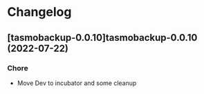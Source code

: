 # Changelog



## [tasmobackup-0.0.10]tasmobackup-0.0.10 (2022-07-22)

### Chore

- Move Dev to incubator and some cleanup
  
  